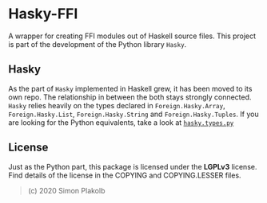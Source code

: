 # Hasky-FFI

A wrapper for creating FFI modules out of Haskell source files. This project is part of the development of the Python library ```Hasky```.

## Hasky

As the part of ```Hasky``` implemented in Haskell grew, it has been moved to its own repo. The relationship in between the both stays strongly connected.
```Hasky``` relies heavily on the types declared in ```Foreign.Hasky.Array```, ```Foreign.Hasky.List```, ```Foreign.Hasky.String``` and ```Foreign.Hasky.Tuples```.
If you are looking for the Python equivalents, take a look at [```hasky.types.py```](https://github.com/pinselimo/Hasky/blob/master/hasky/types.py)

## License

Just as the Python part, this package is licensed under the **LGPLv3** license. Find details of the license in the COPYING and COPYING.LESSER files.

>(c) 2020 Simon Plakolb

